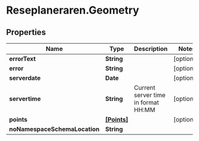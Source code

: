 # Reseplaneraren.Geometry

## Properties
Name | Type | Description | Notes
------------ | ------------- | ------------- | -------------
**errorText** | **String** |  | [optional] 
**error** | **String** |  | [optional] 
**serverdate** | **Date** |  | [optional] 
**servertime** | **String** | Current server time in format HH:MM | [optional] 
**points** | [**[Points]**](Points.md) |  | [optional] 
**noNamespaceSchemaLocation** | **String** |  | 


